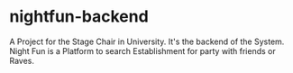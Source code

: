 # nightfun-backend
A Project for the Stage Chair in University. It's the backend of the System. Night Fun is a Platform to search Establishment for party with friends or Raves.

